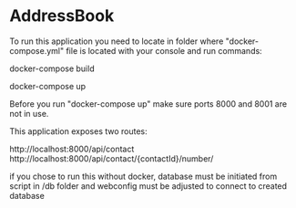 # AddressBook
To run this application you need to locate in folder where "docker-compose.yml" file is located with your console and run commands:

docker-compose build

docker-compose up

Before you run "docker-compose up" make sure ports 8000 and 8001 are not in use.

This application exposes two routes:

http://localhost:8000/api/contact
http://localhost:8000/api/contact/{contactId}/number/

if you chose to run this without docker, database must be initiated from script in /db folder and webconfig must be adjusted to connect to created database
